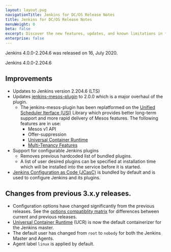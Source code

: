 ```yaml
---
layout: layout.pug
navigationTitle: Jenkins for DC/OS Release Notes
title: Jenkins for DC/OS Release Notes
menuWeight: 0
beta: false
excerpt: Discover the new features, updates, and known limitations in this release of the Jenkins for DC/OS Service
enterprise: false
--- 
```

Jenkins 4.0.0-2.204.6 was released on 16, July 2020.

Jenkins 4.0.0-2.204.6

## Improvements
- Updates to Jenkins version 2.204.6 (LTS)
- Updates [jenkins-mesos-plugin](https://github.com/jenkinsci/mesos-plugin) to 2.0.0 which is a major overhaul of the plugin.
    - The jenkins-mesos-plugin has been replatformed on the [Unified Scheduler Iterface (USI)](https://github.com/mesosphere/usi) Library which provides better long-term support and more rapid delivery of Mesos features. The following features are in use:
        - Mesos v1 API
        - Offer-suppression
        - [Universal Container Runtime](/mesosphere/dcos/latest/deploying-services/containerizers/ucr)
        - [Multi-Tenancy Features](/mesosphere/dcos/latest/multi-tenancy)
- Support for configurable Jenkins plugins
    - Removes previous hardcoded list of bundled plugins.
    - A list of user desired plugins can be specified at installation time which will be installed into the service before it is started.
- [Jenkins Configuration as Code (JCasC)](https://github.com/jenkinsci/configuration-as-code-plugin) is bundled by default and is used to configure Jenkins and its plugins.

## Changes from previous 3.x.y releases.
- Configuration options have changed significantly from the previous releases. See the [options compatiblity matrix](/mesosphere/dcos/services/jenkins/4.0.0-2.204.6/options-compatibility-matrix/) for differences between current and previous releases.
- [Universal Container Runtime](/mesosphere/dcos/latest/deploying-services/containerizers/ucr) (UCR) is now the default containerizer for the Jenkins master.
- The default user has changed from `root` to `nobody` for both the Jenkins Master and Agents.
- Agent label `linux` is applied by default.

<!-- This source repo for this topic is located on https://github.com/mesosphere/dcos-jenkins-service -->
